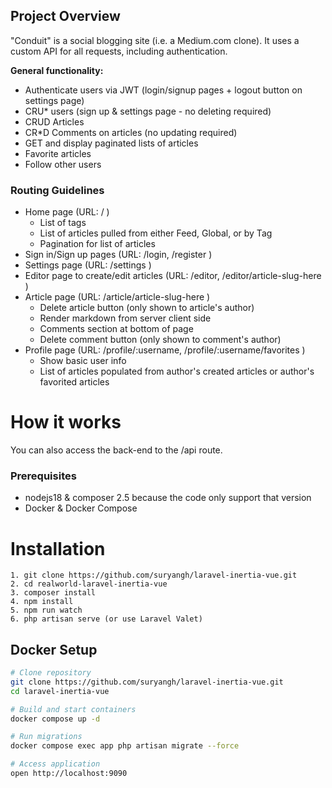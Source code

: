 
## Project Overview

"Conduit" is a social blogging site (i.e. a Medium.com clone). It uses a custom API for all requests, including authentication.

**General functionality:**

-   Authenticate users via JWT (login/signup pages + logout button on settings page)
-   CRU\* users (sign up & settings page - no deleting required)
-   CRUD Articles
-   CR\*D Comments on articles (no updating required)
-   GET and display paginated lists of articles
-   Favorite articles
-   Follow other users

### Routing Guidelines

-   Home page (URL: / )
    -   List of tags
    -   List of articles pulled from either Feed, Global, or by Tag
    -   Pagination for list of articles
-   Sign in/Sign up pages (URL: /login, /register )
-   Settings page (URL: /settings )
-   Editor page to create/edit articles (URL: /editor, /editor/article-slug-here )
-   Article page (URL: /article/article-slug-here )
    -   Delete article button (only shown to article's author)
    -   Render markdown from server client side
    -   Comments section at bottom of page
    -   Delete comment button (only shown to comment's author)
-   Profile page (URL: /profile/:username, /profile/:username/favorites )
    -   Show basic user info
    -   List of articles populated from author's created articles or author's favorited articles

# How it works

You can also access the back-end to the /api route.



### Prerequisites
- nodejs18 & composer 2.5 because the code only support that version
- Docker & Docker Compose


# Installation

```
1. git clone https://github.com/suryangh/laravel-inertia-vue.git
2. cd realworld-laravel-inertia-vue
3. composer install
4. npm install
5. npm run watch
6. php artisan serve (or use Laravel Valet)
```

## Docker Setup
```bash
# Clone repository
git clone https://github.com/suryangh/laravel-inertia-vue.git
cd laravel-inertia-vue

# Build and start containers
docker compose up -d

# Run migrations
docker compose exec app php artisan migrate --force

# Access application
open http://localhost:9090

